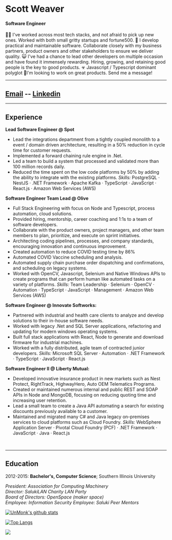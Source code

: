 # Scott Weaver

#### Software Engineer



👨‍💼 I've worked across most tech stacks, and not afraid to pick up new ones. Worked with both small gritty startups and fortune500.
🤖 I develop practical and maintainable software. Collaborate closely with my business partners, product owners and other stakeholders to ensure we deliver quality. 
😺 I've had a chance to lead other developers on multiple occasion and have found it immensely rewarding. Hiring, growing, and retaining good people is the key to good products. 
☣ Javascript / Typescript dominant polyglot
🤝I'm looking to work on great products. Send me a message!

---

## [Email](mailto:scott@weaverscott.com) -- [Linkedin](https://linkedin.com/in/scottweaverdev)

---

## Experience

**Lead Software Engineer @ Spot**
- Lead the integrations department from a tightly coupled monolith to a event / domain driven architecture, resulting in a 50% reduction in cycle time for customer requests.
- Implemented a forward chaining rule engine in .Net.
- Led a team to build a system that processed and validated more than 100 million records daily.
- Reduced the time spent on the low code platforms by 50% by adding the ability to integrate with the existing platforms.
*Skills:* PostgreSQL · NestJS · .NET Framework · Apache Kafka · TypeScript · JavaScript · React.js · Amazon Web Services (AWS)


 
**Software Engineer Team Lead @ Olive**
- Full Stack Engineering with focus on Node and Typescript, process automation, cloud solutions.
- Provided hiring, mentorship, career coaching and 1:1s to a team of software developers.
- Collaborate with the product owners, project managers, and other team members to plan, prioritize, and execute on sprint initiatives.
- Architecting coding pipelines, processes, and company standards, encouraging innovation and continuous improvement.
- Created automation to reduce COVID testing time by 86%
- Automated COVID Vaccine scheduling and analysis.
- Automated supply chain purchase order dispatching and confirmations, and scheduling on legacy systems.
- Worked with OpenCV, Javascript, Selenium and Native Windows APIs to create programs that can perform human like automated tasks on a variety of platforms. 
*Skills:* Team Leadership · Selenium · OpenCV · Automation · TypeScript · JavaScript · Management · Amazon Web Services (AWS)

**Software Engineer @ Innovate Softworks:**

- Partnered with industrial and health care clients to analyze and develop solutions to their in-house software needs.
- Worked with legacy .Net and SQL Server applications, refactoring and updating for modern windows operating systems. 
- Built full stack applications with React, Node to generate and download firmware for industrial machines.
- Worked with a fully distributed, agile team of contracted junior developers. 
*Skills:* Microsoft SQL Server · Automation · .NET Framework · TypeScript · JavaScript · React.js

**Software Engineer II  @ Liberty Mutual:**

- Developed innovative insurance product in new markets such as Nest Protect, RightTrack, HighwayHero, Auto OEM Telematics Programs.
- Created or maintained numerous internal and public REST and SOAP APIs in Node and MongoDB, focusing on reducing quoting time and increasing user retention. 
- Lead a small team to create a Java API automating a search for existing discounts previously available to a customer. 
- Maintained and migrated many C# and Java legacy on-premises services to cloud platforms such as Cloud Foundry.
*Skills:* WebSphere Application Server · Pivotal Cloud Foundry (PCF) · .NET Framework · JavaScript · Java · React.js
<br>

---

## Education

2012-2015: 
**Bachelor's, Computer Science**;  Southern Illinois University

  _President: Association for Computing Machinery_  
 _Director: SalukiLAN Charity LAN Party_  
 _Board of Directors: OpenSpace (maker space)_  
 _Employee: Information Security_
_Employee: Saluki Peer Mentors_
<br>

[![UnMonk's github stats](https://github-readme-stats.vercel.app/api?username=unmonk)](https://github.com/anuraghazra/github-readme-stats)

[![Top Langs](https://github-readme-stats.vercel.app/api/top-langs/?username=unmonk&layout=compact)](https://github.com/anuraghazra/github-readme-stats)

<a href="https://unmonk.github.io"><img src="https://img.shields.io/github/followers/UnMonk?style=for-the-badge">
</a>
